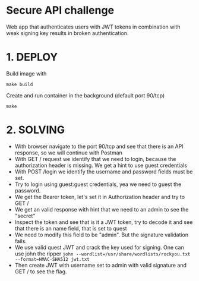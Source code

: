 # Secure API challenge
Web app that authenticates users with JWT tokens in combination with weak signing key results in broken authentication.

# 1. DEPLOY
Build image with
```
make build
```

Create and run container in the background (default port 90/tcp)
```
make
```

# 2. SOLVING
- With browser navigate to the port 90/tcp and see that there is an API response, so we will continue with Postman
- With GET / request we identify that we need to login, because the authorization header is missing. We get a hint to use guest credentials
- With POST /login we identify the username and password fields must be set.
- Try to login using guest:guest credentials, yea we need to guest the password.
- We get the Bearer token, let's set it in Authorization header and try to GET /
- We get an valid response with hint that we need to an admin to see the "secret"
- Inspect the token and see that is it a JWT token, try to decode it and see that there is an name field, that is set to quest
- We need to modify this field to be "admin". But the signature validation fails.
- We use valid quest JWT and crack the key used for signing. One can use john the ripper
  `john --wordlist=/usr/share/wordlists/rockyou.txt --format=HMAC-SHA512 jwt.txt`
- Then create JWT with username set to admin with valid signature and GET / to see the flag.